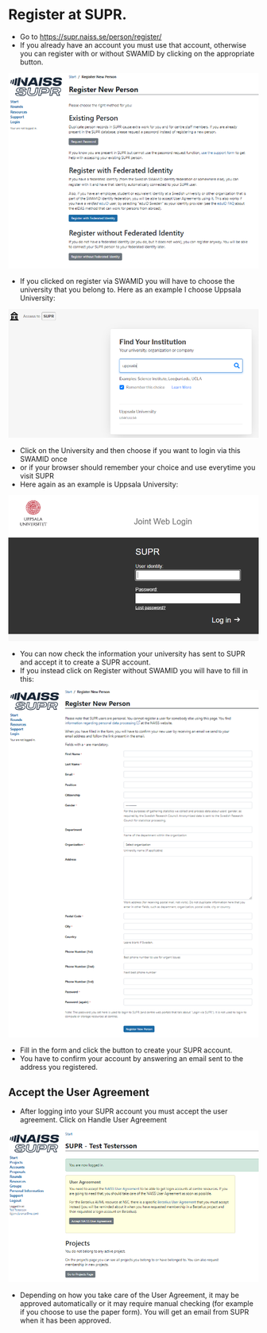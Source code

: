 # Register at SUPR.

- Go to https://supr.naiss.se/person/register/
- If you already have an account you must use that account, otherwise you can register with or without SWAMID by clicking on the appropriate button.

![register new person](./img/reg_new_person.PNG)

- If you clicked on register via SWAMID you will have to choose the university that you belong to. Here as an example I choose Uppsala University:

![Find institution](./img/find_inst.PNG)

- Click on the University and then choose if you want to login via this SWAMID once
- or if your browser should remember your choice and use everytime you visit SUPR
- Here again as an example is Uppsala University:

![SUPR login](./img/supr_login.PNG)

- You can now check the information your university has sent to SUPR and accept it to create a SUPR account.
- If you instead click on Register without SWAMID you will have to fill in this:

![Registration form](./img/reg_form.PNG)

- Fill in the form and click the button to create your SUPR account.
- You have to confirm your account by answering an email sent to the address you registered.

## Accept the User Agreement

- After logging into your SUPR account you must accept the user agreement. Click on Handle User Agreement

![User agreement](./img/usr_agree.PNG)

- Depending on how you take care of the User Agreement, it may be approved automatically or it may require manual checking (for example if you choose to use the paper form). You will get an email from SUPR when it has been approved.
